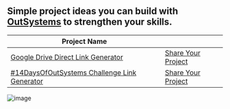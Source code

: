 ## Simple project ideas you can build with [OutSystems](https://outsyste.ms/community) to strengthen your skills.

| Project Name                                 |                    |
|----------------------------------------------|--------------------|
| [Google Drive Direct Link Generator](https://github.com/yashrajnayak/build-with-outsystems/blob/main/Google%20Drive%20Direct%20Link%20Generator)           | [Share Your Project](https://tally.so/r/w5ZOon?project_name=Google%20Drive%20Direct%20Link%20Generator) |
| [#14DaysOfOutSystems Challenge Link Generator](https://github.com/yashrajnayak/build-with-outsystems/blob/main/%2314DaysOfOutSystems%20Challenge%20Link%20Generator) | [Share Your Project](https://tally.so/r/w5ZOon?project_name=%2314DaysOfOutSystems%20Challenge%20Link%20Generator) |

![image](http://alexandrabowen.weebly.com/uploads/2/7/1/9/27196497/neo-flying_orig.png)
